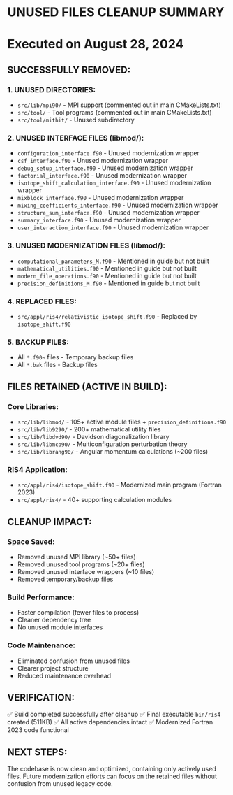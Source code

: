 # UNUSED FILES CLEANUP SUMMARY
# Executed on August 28, 2024

## SUCCESSFULLY REMOVED:

### 1. UNUSED DIRECTORIES:
- `src/lib/mpi90/` - MPI support (commented out in main CMakeLists.txt)
- `src/tool/` - Tool programs (commented out in main CMakeLists.txt)
- `src/tool/mithit/` - Unused subdirectory

### 2. UNUSED INTERFACE FILES (libmod/):
- `configuration_interface.f90` - Unused modernization wrapper
- `csf_interface.f90` - Unused modernization wrapper
- `debug_setup_interface.f90` - Unused modernization wrapper  
- `factorial_interface.f90` - Unused modernization wrapper
- `isotope_shift_calculation_interface.f90` - Unused modernization wrapper
- `mixblock_interface.f90` - Unused modernization wrapper
- `mixing_coefficients_interface.f90` - Unused modernization wrapper
- `structure_sum_interface.f90` - Unused modernization wrapper
- `summary_interface.f90` - Unused modernization wrapper
- `user_interaction_interface.f90` - Unused modernization wrapper

### 3. UNUSED MODERNIZATION FILES (libmod/):
- `computational_parameters_M.f90` - Mentioned in guide but not built
- `mathematical_utilities.f90` - Mentioned in guide but not built
- `modern_file_operations.f90` - Mentioned in guide but not built
- `precision_definitions_M.f90` - Mentioned in guide but not built

### 4. REPLACED FILES:
- `src/appl/ris4/relativistic_isotope_shift.f90` - Replaced by `isotope_shift.f90`

### 5. BACKUP FILES:
- All `*.f90~` files - Temporary backup files
- All `*.bak` files - Backup files

## FILES RETAINED (ACTIVE IN BUILD):

### Core Libraries:
- `src/lib/libmod/` - 105+ active module files + `precision_definitions.f90`
- `src/lib/lib9290/` - 200+ mathematical utility files
- `src/lib/libdvd90/` - Davidson diagonalization library
- `src/lib/libmcp90/` - Multiconfiguration perturbation theory
- `src/lib/librang90/` - Angular momentum calculations (~200 files)

### RIS4 Application:
- `src/appl/ris4/isotope_shift.f90` - Modernized main program (Fortran 2023)
- `src/appl/ris4/` - 40+ supporting calculation modules

## CLEANUP IMPACT:

### Space Saved:
- Removed unused MPI library (~50+ files)
- Removed unused tool programs (~20+ files)
- Removed unused interface wrappers (~10 files)
- Removed temporary/backup files

### Build Performance:
- Faster compilation (fewer files to process)
- Cleaner dependency tree
- No unused module interfaces

### Code Maintenance:
- Eliminated confusion from unused files
- Clearer project structure
- Reduced maintenance overhead

## VERIFICATION:
✅ Build completed successfully after cleanup
✅ Final executable `bin/ris4` created (511KB)
✅ All active dependencies intact
✅ Modernized Fortran 2023 code functional

## NEXT STEPS:
The codebase is now clean and optimized, containing only actively used files.
Future modernization efforts can focus on the retained files without 
confusion from unused legacy code.